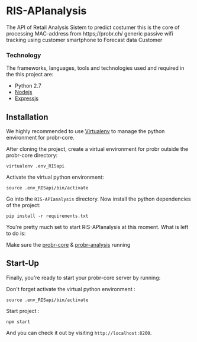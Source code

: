 # RIS-APIanalysis


The API of Retail Analysis Sistem to predict costumer this is the core of processing MAC-address from https;//probr.ch/ generic passive wifi tracking using customer smartphone to Forecast data Customer


### Technology

The frameworks, languages, tools and technologies used and required in the this project are:

* Python 2.7
* [Nodejs](https://www.nodejs.org/)
* [Expressjs](http://expressjs.com/)




## Installation

We highly recommended to use [Virtualenv](https://virtualenv.pypa.io/en/latest/) to manage the python environment for probr-core.

After cloning the project, create a virtual environment for probr outside the probr-core directory:

```
virtualenv .env_RISapi

```

Activate the virtual python environment:

```
source .env_RISapi/bin/activate

```

Go into the `RIS-APIanalysis` directory.
Now install the python dependencies of the project:

```
pip install -r requirements.txt

```

You're pretty much set to start RIS-APIanalysis at this moment. What is left to do is:

Make sure the [probr-core](https://github.com/probr/probr-core/) & [probr-analysis](https://github.com/probr/probr-analysis/) running


## Start-Up

Finally, you're ready to start your probr-core server by running:

Don't forget activate the virtual python environment :

```
source .env_RISapi/bin/activate

```

Start project :

```
npm start
```

And you can check it out by visiting `http://localhost:8200`.
